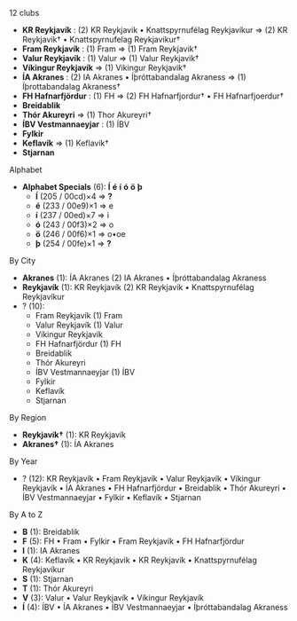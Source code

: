12 clubs

- **KR Reykjavík** : (2) KR Reykjavik • Knattspyrnufélag Reykjavíkur => (2) KR Reykjavik† • Knattspyrnufelag Reykjavikur†
- **Fram Reykjavík** : (1) Fram => (1) Fram Reykjavik†
- **Valur Reykjavík** : (1) Valur => (1) Valur Reykjavik†
- **Víkingur Reykjavík** => (1) Vikingur Reykjavik†
- **ÍA Akranes** : (2) IA Akranes • Íþróttabandalag Akraness => (1) Íþrottabandalag Akraness†
- **FH Hafnarfjördur** : (1) FH => (2) FH Hafnarfjordur† • FH Hafnarfjoerdur†
- **Breidablik**
- **Thór Akureyri** => (1) Thor Akureyri†
- **ÍBV Vestmannaeyjar** : (1) ÍBV
- **Fylkir**
- **Keflavík** => (1) Keflavik†
- **Stjarnan**




Alphabet

- **Alphabet Specials** (6):  **Í**  **é**  **í**  **ó**  **ö**  **þ** 
  - **Í** (205 / 00cd)×4 => **?**
  - **é** (233 / 00e9)×1 => e
  - **í** (237 / 00ed)×7 => i
  - **ó** (243 / 00f3)×2 => o
  - **ö** (246 / 00f6)×1 => o•oe
  - **þ** (254 / 00fe)×1 => **?**




By City

- **Akranes** (1): ÍA Akranes  (2) IA Akranes • Íþróttabandalag Akraness
- **Reykjavík** (1): KR Reykjavík  (2) KR Reykjavik • Knattspyrnufélag Reykjavíkur
- ? (10): 
  - Fram Reykjavík  (1) Fram
  - Valur Reykjavík  (1) Valur
  - Víkingur Reykjavík 
  - FH Hafnarfjördur  (1) FH
  - Breidablik 
  - Thór Akureyri 
  - ÍBV Vestmannaeyjar  (1) ÍBV
  - Fylkir 
  - Keflavík 
  - Stjarnan 




By Region

- **Reykjavík†** (1):   KR Reykjavík
- **Akranes†** (1):   ÍA Akranes




By Year

- ? (12):   KR Reykjavík • Fram Reykjavík • Valur Reykjavík • Víkingur Reykjavík • ÍA Akranes • FH Hafnarfjördur • Breidablik • Thór Akureyri • ÍBV Vestmannaeyjar • Fylkir • Keflavík • Stjarnan






By A to Z

- **B** (1): Breidablik
- **F** (5): FH • Fram • Fylkir • Fram Reykjavík • FH Hafnarfjördur
- **I** (1): IA Akranes
- **K** (4): Keflavík • KR Reykjavik • KR Reykjavík • Knattspyrnufélag Reykjavíkur
- **S** (1): Stjarnan
- **T** (1): Thór Akureyri
- **V** (3): Valur • Valur Reykjavík • Víkingur Reykjavík
- **Í** (4): ÍBV • ÍA Akranes • ÍBV Vestmannaeyjar • Íþróttabandalag Akraness




